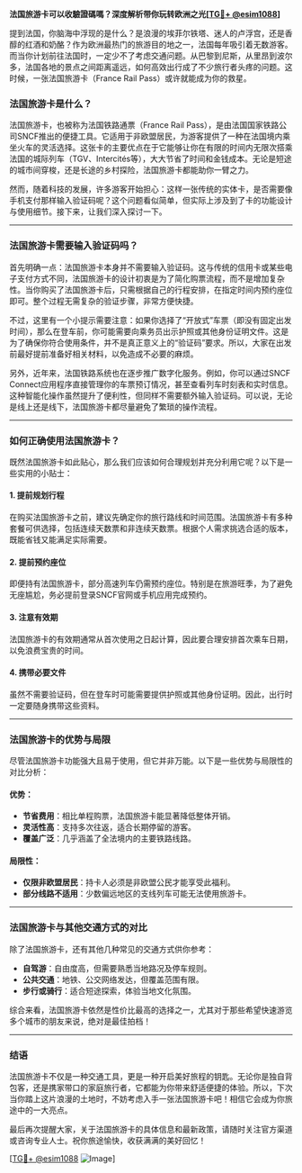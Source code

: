 **法国旅游卡可以收驗證碼嗎？深度解析带你玩转欧洲之光[[TG💪+ @esim1088](https://t.me/s/esim1088)]**

提到法国，你脑海中浮现的是什么？是浪漫的埃菲尔铁塔、迷人的卢浮宫，还是香醇的红酒和奶酪？作为欧洲最热门的旅游目的地之一，法国每年吸引着无数游客。而当你计划前往法国时，一定少不了考虑交通问题。从巴黎到尼斯，从里昂到波尔多，法国各地的景点之间距离遥远，如何高效出行成了不少旅行者头疼的问题。这时候，一张法国旅游卡（France Rail Pass）或许就能成为你的救星。

### 法国旅游卡是什么？

法国旅游卡，也被称为法国铁路通票（France Rail Pass），是由法国国家铁路公司SNCF推出的便捷工具。它适用于非欧盟居民，为游客提供了一种在法国境内乘坐火车的灵活选择。这张卡的主要优点在于它能够让你在有限的时间内无限次搭乘法国的城际列车（TGV、Intercités等），大大节省了时间和金钱成本。无论是短途的城市间穿梭，还是长途的乡村探险，法国旅游卡都能助你一臂之力。

然而，随着科技的发展，许多游客开始担心：这样一张传统的实体卡，是否需要像手机支付那样输入验证码呢？这个问题看似简单，但实际上涉及到了卡的功能设计与使用细节。接下来，让我们深入探讨一下。

---

### 法国旅游卡需要输入验证码吗？

首先明确一点：法国旅游卡本身并不需要输入验证码。这与传统的信用卡或某些电子支付方式不同，法国旅游卡的设计初衷是为了简化购票流程，而不是增加复杂性。当你购买了法国旅游卡后，只需根据自己的行程安排，在指定时间内预约座位即可。整个过程无需复杂的验证步骤，非常方便快捷。

不过，这里有一个小提示需要注意：如果你选择了“开放式”车票（即没有固定出发时间），那么在登车前，你可能需要向乘务员出示护照或其他身份证明文件。这是为了确保你符合使用条件，并不是真正意义上的“验证码”要求。所以，大家在出发前最好提前准备好相关材料，以免造成不必要的麻烦。

另外，近年来，法国铁路系统也在逐步推广数字化服务。例如，你可以通过SNCF Connect应用程序直接管理你的车票预订情况，甚至查看列车时刻表和实时信息。这种智能化操作虽然提升了便利性，但同样不需要额外输入验证码。可以说，无论是线上还是线下，法国旅游卡都尽量避免了繁琐的操作流程。

---

### 如何正确使用法国旅游卡？

既然法国旅游卡如此贴心，那么我们应该如何合理规划并充分利用它呢？以下是一些实用的小贴士：

#### 1. **提前规划行程**
   在购买法国旅游卡之前，建议先确定你的旅行路线和时间范围。法国旅游卡有多种套餐可供选择，包括连续天数票和非连续天数票。根据个人需求挑选合适的版本，既能省钱又能满足实际需要。

#### 2. **提前预约座位**
   即便持有法国旅游卡，部分高速列车仍需预约座位。特别是在旅游旺季，为了避免无座尴尬，务必提前登录SNCF官网或手机应用完成预约。

#### 3. **注意有效期**
   法国旅游卡的有效期通常从首次使用之日起计算，因此要合理安排首次乘车日期，以免浪费宝贵的时间。

#### 4. **携带必要文件**
   虽然不需要验证码，但在登车时可能需要提供护照或其他身份证明。因此，出行时一定要随身携带这些资料。

---

### 法国旅游卡的优势与局限

尽管法国旅游卡功能强大且易于使用，但它并非万能。以下是一些优势与局限性的对比分析：

#### 优势：
- **节省费用**：相比单程购票，法国旅游卡能显著降低整体开销。
- **灵活性高**：支持多次往返，适合长期停留的游客。
- **覆盖广泛**：几乎涵盖了全法境内的主要铁路线路。

#### 局限性：
- **仅限非欧盟居民**：持卡人必须是非欧盟公民才能享受此福利。
- **部分线路不适用**：少数偏远地区的支线列车可能无法使用旅游卡。

---

### 法国旅游卡与其他交通方式的对比

除了法国旅游卡，还有其他几种常见的交通方式供你参考：

- **自驾游**：自由度高，但需要熟悉当地路况及停车规则。
- **公共交通**：地铁、公交网络发达，但覆盖范围有限。
- **步行或骑行**：适合短途探索，体验当地文化氛围。

综合来看，法国旅游卡依然是性价比最高的选择之一，尤其对于那些希望快速游览多个城市的朋友来说，绝对是最佳拍档！

---

### 结语

法国旅游卡不仅是一种交通工具，更是一种开启美好旅程的钥匙。无论你是独自背包客，还是携家带口的家庭旅行者，它都能为你带来舒适便捷的体验。所以，下次当你踏上这片浪漫的土地时，不妨考虑入手一张法国旅游卡吧！相信它会成为你旅途中的一大亮点。

最后再次提醒大家，关于法国旅游卡的具体信息和最新政策，请随时关注官方渠道或咨询专业人士。祝你旅途愉快，收获满满的美好回忆！

[[TG💪+ @esim1088](https://t.me/s/esim1088) ![Image](https://i.postimg.cc/4NQfJmqS/Snipaste-2025-05-13-00-14-12.png)]